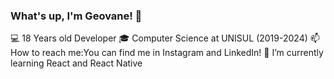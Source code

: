### What's up, I'm Geovane! 👋

💻 18 Years old Developer
🎓 Computer Science at UNISUL (2019-2024)
📫 How to reach me:You can find me in Instagram and LinkedIn!
🌱 I’m currently learning React and React Native

